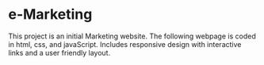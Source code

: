 # e-Marketing
This project is an initial Marketing website. The following webpage is coded in html, css, and javaScript. Includes responsive design with interactive links and a user friendly layout. 
